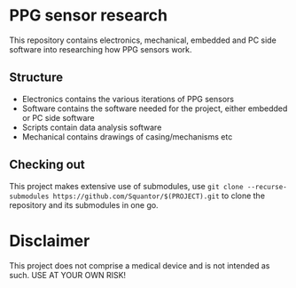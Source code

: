 # PPG sensor research
This repository contains electronics, mechanical, embedded and PC side software into researching how PPG sensors work. 
## Structure
* Electronics contains the various iterations of PPG sensors
* Software contains the software needed for the project, either embedded or PC side software
* Scripts contain data analysis software
* Mechanical contains drawings of casing/mechanisms etc
## Checking out
This project makes extensive use of submodules, use ```git clone --recurse-submodules https://github.com/Squantor/$(PROJECT).git``` to clone the repository and its submodules in one go.
# Disclaimer
This project does not comprise a medical device and is not intended as such. USE AT YOUR OWN RISK!
